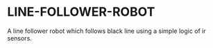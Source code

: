 # LINE-FOLLOWER-ROBOT
A line follower robot which follows black line using a simple logic of ir sensors.
